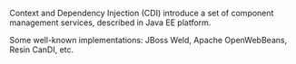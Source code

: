 Context and Dependency Injection (CDI) introduce a set of component management services, described in Java EE platform.

Some well-known implementations: JBoss Weld, Apache OpenWebBeans, Resin CanDI, etc.